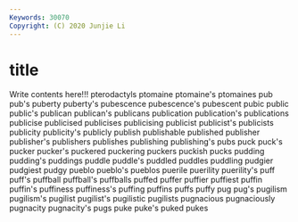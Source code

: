 ```yaml
---
Keywords: 30070
Copyright: (C) 2020 Junjie Li
---
```


# title

Write contents here!!!
pterodactyls 
ptomaine 
ptomaine's 
ptomaines 
pub 
pub's 
puberty 
puberty's 
pubescence
pubescence's 
pubescent 
pubic 
public 
public's 
publican 
publican's 
publicans 
publication 
publication's
publications 
publicise 
publicised 
publicises 
publicising 
publicist 
publicist's 
publicists 
publicity 
publicity's
publicly 
publish 
publishable 
published 
publisher 
publisher's 
publishers 
publishes 
publishing 
publishing's
pubs 
puck 
puck's 
pucker 
pucker's 
puckered 
puckering 
puckers 
puckish 
pucks
pudding 
pudding's 
puddings 
puddle 
puddle's 
puddled 
puddles 
puddling 
pudgier 
pudgiest
pudgy 
pueblo 
pueblo's 
pueblos 
puerile 
puerility 
puerility's 
puff 
puff's 
puffball
puffball's 
puffballs 
puffed 
puffer 
puffier 
puffiest 
puffin 
puffin's 
puffiness 
puffiness's
puffing 
puffins 
puffs 
puffy 
pug 
pug's 
pugilism 
pugilism's 
pugilist 
pugilist's
pugilistic 
pugilists 
pugnacious 
pugnaciously 
pugnacity 
pugnacity's 
pugs 
puke 
puke's 
puked
pukes 
